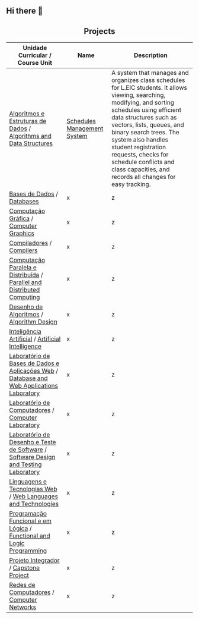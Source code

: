 ## Hi there 👋

<h2 align = "center" >Projects</h2>
<p align = "center">

| Unidade Curricular / Course Unit   | Name      | Description                                                                                                                                                   |
|------------------------------------|-----------|---------------------------------------------------------------------------------------------------------------------------------------------------------------|
| [Algoritmos e Estruturas de Dados](https://sigarra.up.pt/feup/pt/UCURR_GERAL.FICHA_UC_VIEW?pv_ocorrencia_id=520316) / [Algorithms and Data Structures](https://sigarra.up.pt/feup/en/UCURR_GERAL.FICHA_UC_VIEW?pv_ocorrencia_id=520316)| [Schedules Management System](https://github.com/phpc99/aed-project) | A system that manages and organizes class schedules for L.EIC students. It allows viewing, searching, modifying, and sorting schedules using efficient data structures such as vectors, lists, queues, and binary search trees. The system also handles student registration requests, checks for schedule conflicts and class capacities, and records all changes for easy tracking. |
| [Bases de Dados](https://sigarra.up.pt/feup/pt/UCURR_GERAL.FICHA_UC_VIEW?pv_ocorrencia_id=541877) / [Databases](https://sigarra.up.pt/feup/en/UCURR_GERAL.FICHA_UC_VIEW?pv_ocorrencia_id=541877)| x | z |
| [Computação Gráfica](https://sigarra.up.pt/feup/pt/UCURR_GERAL.FICHA_UC_VIEW?pv_ocorrencia_id=541892) / [Computer Graphics](https://sigarra.up.pt/feup/en/UCURR_GERAL.FICHA_UC_VIEW?pv_ocorrencia_id=541892)| x | z |
| [Compiladores](https://sigarra.up.pt/feup/pt/UCURR_GERAL.FICHA_UC_VIEW?pv_ocorrencia_id=541891) / [Compilers](https://sigarra.up.pt/feup/en/UCURR_GERAL.FICHA_UC_VIEW?pv_ocorrencia_id=541891)| x | z |
| [Computação Paralela e Distribuída](https://sigarra.up.pt/feup/pt/UCURR_GERAL.FICHA_UC_VIEW?pv_ocorrencia_id=541893) / [Parallel and Distributed Computing](https://sigarra.up.pt/feup/en/UCURR_GERAL.FICHA_UC_VIEW?pv_ocorrencia_id=541893)| x | z |
| [Desenho de Algoritmos](https://sigarra.up.pt/feup/pt/UCURR_GERAL.FICHA_UC_VIEW?pv_ocorrencia_id=520321) / [Algorithm Design](https://sigarra.up.pt/feup/en/UCURR_GERAL.FICHA_UC_VIEW?pv_ocorrencia_id=520321)| x | z |
| [Inteligência Artificial](https://sigarra.up.pt/feup/pt/UCURR_GERAL.FICHA_UC_VIEW?pv_ocorrencia_id=520334) / [Artificial Intelligence](https://sigarra.up.pt/feup/en/UCURR_GERAL.FICHA_UC_VIEW?pv_ocorrencia_id=520334)| x | z |
| [Laboratório de Bases de Dados e Aplicações Web](https://sigarra.up.pt/feup/pt/UCURR_GERAL.FICHA_UC_VIEW?pv_ocorrencia_id=541888) / [Database and Web Applications Laboratory](https://sigarra.up.pt/feup/en/UCURR_GERAL.FICHA_UC_VIEW?pv_ocorrencia_id=541888)| x | z |
| [Laboratório de Computadores](https://sigarra.up.pt/feup/pt/UCURR_GERAL.FICHA_UC_VIEW?pv_ocorrencia_id=541883) / [Computer Laboratory](https://sigarra.up.pt/feup/en/UCURR_GERAL.FICHA_UC_VIEW?pv_ocorrencia_id=541883)| x | z |
| [Laboratório de Desenho e Teste de Software](https://sigarra.up.pt/feup/pt/UCURR_GERAL.FICHA_UC_VIEW?pv_ocorrencia_id=541879) / [Software Design and Testing Laboratory](https://sigarra.up.pt/feup/en/UCURR_GERAL.FICHA_UC_VIEW?pv_ocorrencia_id=541879)| x | z |
| [Linguagens e Tecnologias Web](https://sigarra.up.pt/feup/pt/UCURR_GERAL.FICHA_UC_VIEW?pv_ocorrencia_id=501681) / [Web Languages and Technologies](https://sigarra.up.pt/feup/en/UCURR_GERAL.FICHA_UC_VIEW?pv_ocorrencia_id=501681)| x | z |
| [Programação Funcional e em Lógica](https://sigarra.up.pt/feup/pt/UCURR_GERAL.FICHA_UC_VIEW?pv_ocorrencia_id=541889) / [Functional and Logic Programming](https://sigarra.up.pt/feup/en/UCURR_GERAL.FICHA_UC_VIEW?pv_ocorrencia_id=541889)| x | z |
| [Projeto Integrador](https://sigarra.up.pt/feup/pt/UCURR_GERAL.FICHA_UC_VIEW?pv_ocorrencia_id=541895) / [Capstone Project](https://sigarra.up.pt/feup/en/UCURR_GERAL.FICHA_UC_VIEW?pv_ocorrencia_id=541895)| x | z |
| [Redes de Computadores](https://sigarra.up.pt/feup/pt/UCURR_GERAL.FICHA_UC_VIEW?pv_ocorrencia_id=541890) / [Computer Networks](https://sigarra.up.pt/feup/en/UCURR_GERAL.FICHA_UC_VIEW?pv_ocorrencia_id=541890)| x | z |
